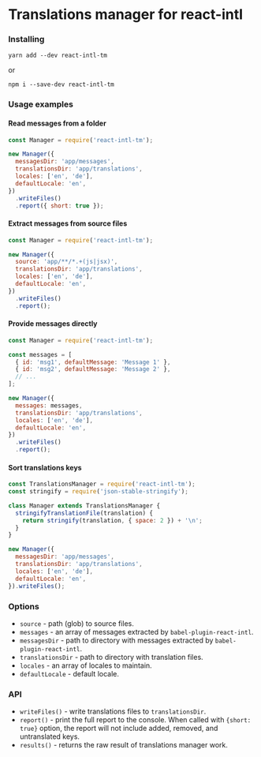 # Translations manager for react-intl

### Installing

```
yarn add --dev react-intl-tm
```
or
```
npm i --save-dev react-intl-tm
```

### Usage examples

#### Read messages from a folder

```javascript
const Manager = require('react-intl-tm');

new Manager({
  messagesDir: 'app/messages',
  translationsDir: 'app/translations',
  locales: ['en', 'de'],
  defaultLocale: 'en',
})
  .writeFiles()
  .report({ short: true });
```

#### Extract messages from source files

```javascript
const Manager = require('react-intl-tm');

new Manager({
  source: 'app/**/*.+(js|jsx)',
  translationsDir: 'app/translations',
  locales: ['en', 'de'],
  defaultLocale: 'en',
})
  .writeFiles()
  .report();
```

#### Provide messages directly

```javascript
const Manager = require('react-intl-tm');

const messages = [
  { id: 'msg1', defaultMessage: 'Message 1' },
  { id: 'msg2', defaultMessage: 'Message 2' },
  // ...
];

new Manager({
  messages: messages,
  translationsDir: 'app/translations',
  locales: ['en', 'de'],
  defaultLocale: 'en',
})
  .writeFiles()
  .report();
```

#### Sort translations keys

````javascript
const TranslationsManager = require('react-intl-tm');
const stringify = require('json-stable-stringify');

class Manager extends TranslationsManager {
  stringifyTranslationFile(translation) {
    return stringify(translation, { space: 2 }) + '\n';
  }
}

new Manager({
  messagesDir: 'app/messages',
  translationsDir: 'app/translations',
  locales: ['en', 'de'],
  defaultLocale: 'en',
}).writeFiles();
````

### Options

- `source` - path (glob) to source files.
- `messages` - an array of messages extracted by `babel-plugin-react-intl`.
- `messagesDir` - path to directory with messages extracted by `babel-plugin-react-intl`.
- `translationsDir` - path to directory with translation files.
- `locales` - an array of locales to maintain.
- `defaultLocale` - default locale.

### API

- `writeFiles()` - write translations files to `translationsDir`.
- `report()` - print the full report to the console. When called with `{short: true}` option, the report will not include added, removed, and untranslated keys.  
- `results()` - returns the raw result of translations manager work.
